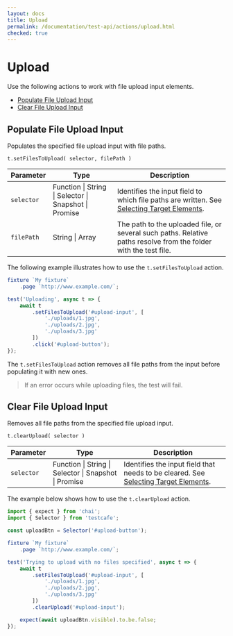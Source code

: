 ```yaml
---
layout: docs
title: Upload
permalink: /documentation/test-api/actions/upload.html
checked: true
---
```

# Upload

Use the following actions to work with file upload input elements.

* [Populate File Upload Input](#populate-file-upload-input)
* [Clear File Upload Input](#clear-file-upload-input)

## Populate File Upload Input

Populates the specified file upload input with file paths.

```text
t.setFilesToUpload( selector, filePath )
```

Parameter  | Type                                              | Description
---------- | ------------------------------------------------- | -------------------------------------------------------------------------------------------------------------------------------------------
`selector` | Function &#124; String &#124; Selector &#124; Snapshot &#124; Promise | Identifies the input field to which file paths are written. See [Selecting Target Elements](index.md#selecting-target-elements).
`filePath` | String &#124; Array                                            | The path to the uploaded file, or several such paths. Relative paths resolve from the folder with the test file.

The following example illustrates how to use the `t.setFilesToUpload` action.

```js
fixture `My fixture`
    .page `http://www.example.com/`;

test('Uploading', async t => {
    await t
        .setFilesToUpload('#upload-input', [
            './uploads/1.jpg',
            './uploads/2.jpg',
            './uploads/3.jpg'
        ])
        .click('#upload-button');
});
```

The `t.setFilesToUpload` action removes all file paths from the input before populating it with new ones.

> If an error occurs while uploading files, the test will fail.

## Clear File Upload Input

Removes all file paths from the specified file upload input.

```text
t.clearUpload( selector )
```

Parameter  | Type                                              | Description
---------- | ------------------------------------------------- | -------------------------------------------------------------------------------------------------------------------------
`selector` | Function &#124; String &#124; Selector &#124; Snapshot &#124; Promise | Identifies the input field that needs to be cleared. See [Selecting Target Elements](index.md#selecting-target-elements).

The example below shows how to use the `t.clearUpload` action.

```js
import { expect } from 'chai';
import { Selector } from 'testcafe';

const uploadBtn = Selector('#upload-button');

fixture `My fixture`
    .page `http://www.example.com/`;

test('Trying to upload with no files specified', async t => {
    await t
        .setFilesToUpload('#upload-input', [
            './uploads/1.jpg',
            './uploads/2.jpg',
            './uploads/3.jpg'
        ])
        .clearUpload('#upload-input');

    expect(await uploadBtn.visible).to.be.false;
});
```

